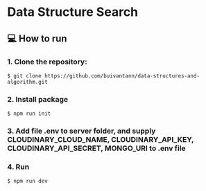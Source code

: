 # Data Structure Search

## :computer: How to run

### 1. Clone the repository:

```
$ git clone https://github.com/buivantann/data-structures-and-algorithm.git
```

### 2. Install package

```
$ npm run init
```

### 3. Add file .env to server folder, and supply CLOUDINARY_CLOUD_NAME, CLOUDINARY_API_KEY, CLOUDINARY_API_SECRET, MONGO_URI to .env file

### 4. Run

```
$ npm run dev
```
